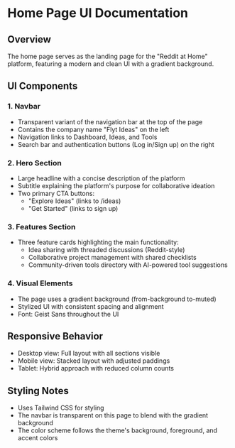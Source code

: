 # Home Page UI Documentation

## Overview
The home page serves as the landing page for the "Reddit at Home" platform, featuring a modern and clean UI with a gradient background.

## UI Components

### 1. Navbar
- Transparent variant of the navigation bar at the top of the page
- Contains the company name "Flyt Ideas" on the left
- Navigation links to Dashboard, Ideas, and Tools
- Search bar and authentication buttons (Log in/Sign up) on the right

### 2. Hero Section
- Large headline with a concise description of the platform
- Subtitle explaining the platform's purpose for collaborative ideation
- Two primary CTA buttons:
  - "Explore Ideas" (links to /ideas)
  - "Get Started" (links to sign up)

### 3. Features Section
- Three feature cards highlighting the main functionality:
  - Idea sharing with threaded discussions (Reddit-style)
  - Collaborative project management with shared checklists
  - Community-driven tools directory with AI-powered tool suggestions

### 4. Visual Elements
- The page uses a gradient background (from-background to-muted)
- Stylized UI with consistent spacing and alignment
- Font: Geist Sans throughout the UI

## Responsive Behavior
- Desktop view: Full layout with all sections visible
- Mobile view: Stacked layout with adjusted paddings
- Tablet: Hybrid approach with reduced column counts

## Styling Notes
- Uses Tailwind CSS for styling
- The navbar is transparent on this page to blend with the gradient background
- The color scheme follows the theme's background, foreground, and accent colors
